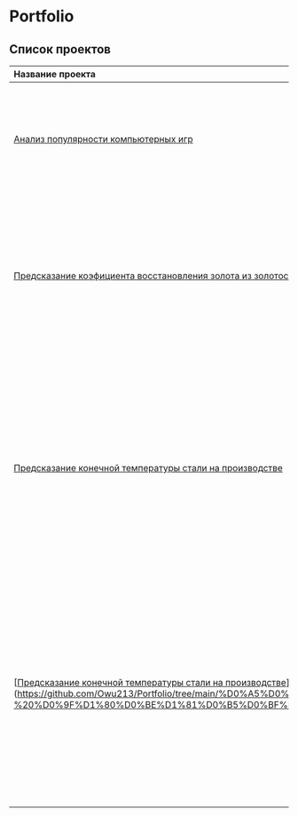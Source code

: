# Portfolio
## Список проектов
| Название проекта| описание | Стек    |
| :---        |    :----:   |          ---: |
| [Анализ популярности компьютерных игр](https://github.com/Owu213/Portfolio/tree/main/%D0%90%D0%BD%D0%B0%D0%BB%D0%B8%D0%B7%20%D0%BF%D0%BE%D0%BF%D1%83%D0%BB%D1%8F%D1%80%D0%BD%D0%BE%D1%81%D1%82%D0%B8%20%D0%BA%D0%BE%D0%BC%D0%BF%D1%8C%D1%8E%D1%82%D0%B5%D1%80%D0%BD%D1%8B%D1%85%20%D0%B8%D0%B3%D1%80)      | Анлализ данных из открытых источников, с целью выявить наиболее популярные платформы и жанры, а так же составить портрет покупателя | pandas, numpy, scipy, matplotlib, seaborn   |
| [Предсказание коэфициента восстановления золота из золотосодержащей руды](https://github.com/Owu213/Portfolio/tree/main/Gold%20recovery%20coefficient%20estimate#%D0%BF%D1%80%D0%B5%D0%B4%D1%81%D0%BA%D0%B0%D0%B7%D0%B0%D0%BD%D0%B8%D0%B5-%D0%BA%D0%BE%D1%8D%D1%84%D0%B8%D1%86%D0%B8%D0%B5%D0%BD%D1%82%D0%B0-%D0%B2%D0%BE%D1%81%D1%81%D1%82%D0%B0%D0%BD%D0%BE%D0%B2%D0%BB%D0%B5%D0%BD%D0%B8%D1%8F-%D0%B7%D0%BE%D0%BB%D0%BE%D1%82%D0%B0-%D0%B8%D0%B7-%D0%B7%D0%BE%D0%BB%D0%BE%D1%82%D0%BE%D1%81%D0%BE%D0%B4%D0%B5%D1%80%D0%B6%D0%B0%D1%89%D0%B5%D0%B9-%D1%80%D1%83%D0%B4%D1%8B)   | Построена модель, котороая предсказывает коэффициент восстановления золота из золотосодержащей руды. Она поможет оптимизировать производство, чтобы не запускать предприятие с убыточными характеристиками       | pandas, numpy, scipy, matplotlib, sklearn|
| [Предсказание конечной температуры стали на производстве](https://github.com/Owu213/Portfolio/tree/main/Steel%20temp.%20prediction)   | Чтобы оптимизировать производственные расходы, металлургический комбинат решил уменьшить потребление электроэнергии на этапе обработки стали. Для этого была построена модель предсказывающая конечную температуру стали, и выявлены факторы, которые сильнее всего влияют нее        | pandas, numpy, matplotlib, seaborn, shap, sklearn, catboost|
| [[Предсказание конечной температуры стали на производстве](https://github.com/Owu213/Portfolio/tree/main/Steel%20temp.%20prediction)](https://github.com/Owu213/Portfolio/tree/main/%D0%A5%D0%B0%D0%BA%D0%B0%D1%82%D0%BE%D0%BD%20%D0%AF%D0%BD%D0%B4%D0%B5%D0%BA%D1%81%20%D0%9F%D1%80%D0%B0%D0%BA%D1%82%D0%B8%D0%BA%D1%83%D0%BC%20-%20%D0%9F%D1%80%D0%BE%D1%81%D0%B5%D0%BF%D1%82)   | Чтобы оптимизировать производственные расходы, металлургический комбинат решил уменьшить потребление электроэнергии на этапе обработки стали. Для этого была построена модель предсказывающая конечную температуру стали, и выявлены факторы, которые сильнее всего влияют нее        | pandas, numpy, matplotlib, seaborn, shap, sklearn, catboost|
